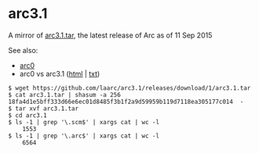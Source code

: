 # arc3.1

A mirror of [arc3.1.tar](https://github.com/laarc/arc3.1/releases/download/1/arc3.1.tar), the latest release of Arc as of 11 Sep 2015

See also:

* [arc0](https://github.com/laarc/arc0)
* arc0 vs arc3.1 ([html](https://rawgit.com/laarc/notebook/master/arc0-3.1.html) | [txt](https://rawgit.com/laarc/notebook/master/arc0-3.1.txt))

```
$ wget https://github.com/laarc/arc3.1/releases/download/1/arc3.1.tar
$ cat arc3.1.tar | shasum -a 256
18fa4d1e5bff333d66e6ec01d8485f3b1f2a9d59959b119d7118ea305177c014  -
$ tar xvf arc3.1.tar
$ cd arc3.1
$ ls -1 | grep '\.scm$' | xargs cat | wc -l
    1553
$ ls -1 | grep '\.arc$' | xargs cat | wc -l
    6564
```

